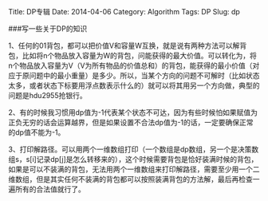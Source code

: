 Title: DP专辑
Date: 2014-04-06
Category: Algorithm
Tags: DP
Slug: dp

###写一些关于DP的知识

1、任何的01背包，都可以把价值V和容量W互换，就是说有两种方法可以解背包，比如将n个物品放入容量为W的背包，问能获得的最大价值。可以转化为，将n个物品放入容量为V（V为所有物品的价值总和）的背包，能获得的最小价值（对应于原问题中的最小重量）是多少。所以，当某个方向的问题不可解时（比如状态太多，或者状态下标要用浮点数表示什么的）就可以将其用另一个方向做，典型的问题是hdu2955抢银行。

2、有的时候我习惯用dp值为-1代表某个状态不可达，因为有些时候怕如果赋值为正负无穷的话会运算越界，但是如果设置不合法dp值为-1的话，一定要确保正常的dp值不能为-1。

3、打印解路径。可以用两个一维数组打印（一个数组是dp数组，另一个是决策数组s，s[i]记录dp[j]是怎么转移来的），这个时候需要背包是恰好装满时候的背包，如果是可以不装满的背包，无法用两个一维数组来打印解路径，需要至少用一个二维数组，但是其实任何不装满的背包都可以按照装满背包的方法解，最后再检查一遍所有的合法值就行了。